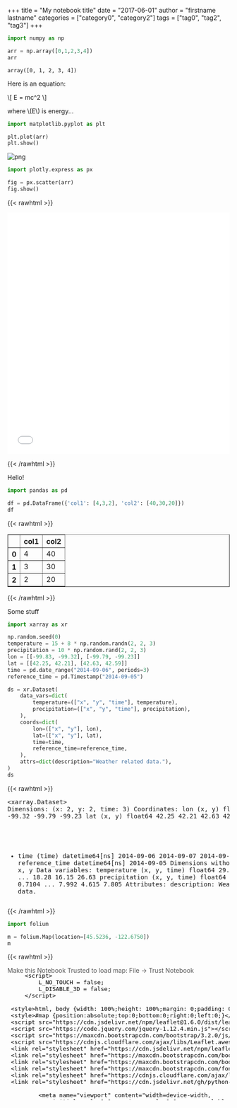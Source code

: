 +++
title = "My notebook title"
date = "2017-06-01"
author = "firstname lastname"
categories = ["category0", "category2"]
tags = ["tag0", "tag2", "tag3"]
+++



```python
import numpy as np

arr = np.array([0,1,2,3,4])
arr
```




    array([0, 1, 2, 3, 4])



Here is an equation:

\\[
E = mc^2
\\]

where \\(E\\) is energy...


```python
import matplotlib.pyplot as plt

plt.plot(arr)
plt.show()
```


    
![png](output_3_0.png)
    



```python
import plotly.express as px

fig = px.scatter(arr)
fig.show()
```


{{< rawhtml >}}
<iframe
    scrolling="no"
    width="100%"
    height="545px"
    src="iframe_figures/figure_3.html"
    frameborder="0"
    allowfullscreen
></iframe>

{{< /rawhtml >}}


Hello!


```python
import pandas as pd

df = pd.DataFrame({'col1': [4,3,2], 'col2': [40,30,20]})
df
```




{{< rawhtml >}}
<div>
<style scoped>
    .dataframe tbody tr th:only-of-type {
        vertical-align: middle;
    }

    .dataframe tbody tr th {
        vertical-align: top;
    }

    .dataframe thead th {
        text-align: right;
    }
</style>
<table border="1" class="dataframe">
  <thead>
    <tr style="text-align: right;">
      <th></th>
      <th>col1</th>
      <th>col2</th>
    </tr>
  </thead>
  <tbody>
    <tr>
      <th>0</th>
      <td>4</td>
      <td>40</td>
    </tr>
    <tr>
      <th>1</th>
      <td>3</td>
      <td>30</td>
    </tr>
    <tr>
      <th>2</th>
      <td>2</td>
      <td>20</td>
    </tr>
  </tbody>
</table>
</div>
{{< /rawhtml >}}



Some stuff


```python
import xarray as xr

np.random.seed(0)
temperature = 15 + 8 * np.random.randn(2, 2, 3)
precipitation = 10 * np.random.rand(2, 2, 3)
lon = [[-99.83, -99.32], [-99.79, -99.23]]
lat = [[42.25, 42.21], [42.63, 42.59]]
time = pd.date_range("2014-09-06", periods=3)
reference_time = pd.Timestamp("2014-09-05")

ds = xr.Dataset(
    data_vars=dict(
        temperature=(["x", "y", "time"], temperature),
        precipitation=(["x", "y", "time"], precipitation),
    ),
    coords=dict(
        lon=(["x", "y"], lon),
        lat=(["x", "y"], lat),
        time=time,
        reference_time=reference_time,
    ),
    attrs=dict(description="Weather related data."),
)
ds
```




{{< rawhtml >}}
<div><svg style="position: absolute; width: 0; height: 0; overflow: hidden">
<defs>
<symbol id="icon-database" viewBox="0 0 32 32">
<path d="M16 0c-8.837 0-16 2.239-16 5v4c0 2.761 7.163 5 16 5s16-2.239 16-5v-4c0-2.761-7.163-5-16-5z"></path>
<path d="M16 17c-8.837 0-16-2.239-16-5v6c0 2.761 7.163 5 16 5s16-2.239 16-5v-6c0 2.761-7.163 5-16 5z"></path>
<path d="M16 26c-8.837 0-16-2.239-16-5v6c0 2.761 7.163 5 16 5s16-2.239 16-5v-6c0 2.761-7.163 5-16 5z"></path>
</symbol>
<symbol id="icon-file-text2" viewBox="0 0 32 32">
<path d="M28.681 7.159c-0.694-0.947-1.662-2.053-2.724-3.116s-2.169-2.030-3.116-2.724c-1.612-1.182-2.393-1.319-2.841-1.319h-15.5c-1.378 0-2.5 1.121-2.5 2.5v27c0 1.378 1.122 2.5 2.5 2.5h23c1.378 0 2.5-1.122 2.5-2.5v-19.5c0-0.448-0.137-1.23-1.319-2.841zM24.543 5.457c0.959 0.959 1.712 1.825 2.268 2.543h-4.811v-4.811c0.718 0.556 1.584 1.309 2.543 2.268zM28 29.5c0 0.271-0.229 0.5-0.5 0.5h-23c-0.271 0-0.5-0.229-0.5-0.5v-27c0-0.271 0.229-0.5 0.5-0.5 0 0 15.499-0 15.5 0v7c0 0.552 0.448 1 1 1h7v19.5z"></path>
<path d="M23 26h-14c-0.552 0-1-0.448-1-1s0.448-1 1-1h14c0.552 0 1 0.448 1 1s-0.448 1-1 1z"></path>
<path d="M23 22h-14c-0.552 0-1-0.448-1-1s0.448-1 1-1h14c0.552 0 1 0.448 1 1s-0.448 1-1 1z"></path>
<path d="M23 18h-14c-0.552 0-1-0.448-1-1s0.448-1 1-1h14c0.552 0 1 0.448 1 1s-0.448 1-1 1z"></path>
</symbol>
</defs>
</svg>
<style>/* CSS stylesheet for displaying xarray objects in jupyterlab.
 *
 */

:root {
  --xr-font-color0: var(--jp-content-font-color0, rgba(0, 0, 0, 1));
  --xr-font-color2: var(--jp-content-font-color2, rgba(0, 0, 0, 0.54));
  --xr-font-color3: var(--jp-content-font-color3, rgba(0, 0, 0, 0.38));
  --xr-border-color: var(--jp-border-color2, #e0e0e0);
  --xr-disabled-color: var(--jp-layout-color3, #bdbdbd);
  --xr-background-color: var(--jp-layout-color0, white);
  --xr-background-color-row-even: var(--jp-layout-color1, white);
  --xr-background-color-row-odd: var(--jp-layout-color2, #eeeeee);
}

html[theme=dark],
body.vscode-dark {
  --xr-font-color0: rgba(255, 255, 255, 1);
  --xr-font-color2: rgba(255, 255, 255, 0.54);
  --xr-font-color3: rgba(255, 255, 255, 0.38);
  --xr-border-color: #1F1F1F;
  --xr-disabled-color: #515151;
  --xr-background-color: #111111;
  --xr-background-color-row-even: #111111;
  --xr-background-color-row-odd: #313131;
}

.xr-wrap {
  display: block !important;
  min-width: 300px;
  max-width: 700px;
}

.xr-text-repr-fallback {
  /* fallback to plain text repr when CSS is not injected (untrusted notebook) */
  display: none;
}

.xr-header {
  padding-top: 6px;
  padding-bottom: 6px;
  margin-bottom: 4px;
  border-bottom: solid 1px var(--xr-border-color);
}

.xr-header > div,
.xr-header > ul {
  display: inline;
  margin-top: 0;
  margin-bottom: 0;
}

.xr-obj-type,
.xr-array-name {
  margin-left: 2px;
  margin-right: 10px;
}

.xr-obj-type {
  color: var(--xr-font-color2);
}

.xr-sections {
  padding-left: 0 !important;
  display: grid;
  grid-template-columns: 150px auto auto 1fr 20px 20px;
}

.xr-section-item {
  display: contents;
}

.xr-section-item input {
  display: none;
}

.xr-section-item input + label {
  color: var(--xr-disabled-color);
}

.xr-section-item input:enabled + label {
  cursor: pointer;
  color: var(--xr-font-color2);
}

.xr-section-item input:enabled + label:hover {
  color: var(--xr-font-color0);
}

.xr-section-summary {
  grid-column: 1;
  color: var(--xr-font-color2);
  font-weight: 500;
}

.xr-section-summary > span {
  display: inline-block;
  padding-left: 0.5em;
}

.xr-section-summary-in:disabled + label {
  color: var(--xr-font-color2);
}

.xr-section-summary-in + label:before {
  display: inline-block;
  content: '►';
  font-size: 11px;
  width: 15px;
  text-align: center;
}

.xr-section-summary-in:disabled + label:before {
  color: var(--xr-disabled-color);
}

.xr-section-summary-in:checked + label:before {
  content: '▼';
}

.xr-section-summary-in:checked + label > span {
  display: none;
}

.xr-section-summary,
.xr-section-inline-details {
  padding-top: 4px;
  padding-bottom: 4px;
}

.xr-section-inline-details {
  grid-column: 2 / -1;
}

.xr-section-details {
  display: none;
  grid-column: 1 / -1;
  margin-bottom: 5px;
}

.xr-section-summary-in:checked ~ .xr-section-details {
  display: contents;
}

.xr-array-wrap {
  grid-column: 1 / -1;
  display: grid;
  grid-template-columns: 20px auto;
}

.xr-array-wrap > label {
  grid-column: 1;
  vertical-align: top;
}

.xr-preview {
  color: var(--xr-font-color3);
}

.xr-array-preview,
.xr-array-data {
  padding: 0 5px !important;
  grid-column: 2;
}

.xr-array-data,
.xr-array-in:checked ~ .xr-array-preview {
  display: none;
}

.xr-array-in:checked ~ .xr-array-data,
.xr-array-preview {
  display: inline-block;
}

.xr-dim-list {
  display: inline-block !important;
  list-style: none;
  padding: 0 !important;
  margin: 0;
}

.xr-dim-list li {
  display: inline-block;
  padding: 0;
  margin: 0;
}

.xr-dim-list:before {
  content: '(';
}

.xr-dim-list:after {
  content: ')';
}

.xr-dim-list li:not(:last-child):after {
  content: ',';
  padding-right: 5px;
}

.xr-has-index {
  font-weight: bold;
}

.xr-var-list,
.xr-var-item {
  display: contents;
}

.xr-var-item > div,
.xr-var-item label,
.xr-var-item > .xr-var-name span {
  background-color: var(--xr-background-color-row-even);
  margin-bottom: 0;
}

.xr-var-item > .xr-var-name:hover span {
  padding-right: 5px;
}

.xr-var-list > li:nth-child(odd) > div,
.xr-var-list > li:nth-child(odd) > label,
.xr-var-list > li:nth-child(odd) > .xr-var-name span {
  background-color: var(--xr-background-color-row-odd);
}

.xr-var-name {
  grid-column: 1;
}

.xr-var-dims {
  grid-column: 2;
}

.xr-var-dtype {
  grid-column: 3;
  text-align: right;
  color: var(--xr-font-color2);
}

.xr-var-preview {
  grid-column: 4;
}

.xr-var-name,
.xr-var-dims,
.xr-var-dtype,
.xr-preview,
.xr-attrs dt {
  white-space: nowrap;
  overflow: hidden;
  text-overflow: ellipsis;
  padding-right: 10px;
}

.xr-var-name:hover,
.xr-var-dims:hover,
.xr-var-dtype:hover,
.xr-attrs dt:hover {
  overflow: visible;
  width: auto;
  z-index: 1;
}

.xr-var-attrs,
.xr-var-data {
  display: none;
  background-color: var(--xr-background-color) !important;
  padding-bottom: 5px !important;
}

.xr-var-attrs-in:checked ~ .xr-var-attrs,
.xr-var-data-in:checked ~ .xr-var-data {
  display: block;
}

.xr-var-data > table {
  float: right;
}

.xr-var-name span,
.xr-var-data,
.xr-attrs {
  padding-left: 25px !important;
}

.xr-attrs,
.xr-var-attrs,
.xr-var-data {
  grid-column: 1 / -1;
}

dl.xr-attrs {
  padding: 0;
  margin: 0;
  display: grid;
  grid-template-columns: 125px auto;
}

.xr-attrs dt,
.xr-attrs dd {
  padding: 0;
  margin: 0;
  float: left;
  padding-right: 10px;
  width: auto;
}

.xr-attrs dt {
  font-weight: normal;
  grid-column: 1;
}

.xr-attrs dt:hover span {
  display: inline-block;
  background: var(--xr-background-color);
  padding-right: 10px;
}

.xr-attrs dd {
  grid-column: 2;
  white-space: pre-wrap;
  word-break: break-all;
}

.xr-icon-database,
.xr-icon-file-text2 {
  display: inline-block;
  vertical-align: middle;
  width: 1em;
  height: 1.5em !important;
  stroke-width: 0;
  stroke: currentColor;
  fill: currentColor;
}
</style><pre class='xr-text-repr-fallback'>&lt;xarray.Dataset&gt;
Dimensions:         (x: 2, y: 2, time: 3)
Coordinates:
    lon             (x, y) float64 -99.83 -99.32 -99.79 -99.23
    lat             (x, y) float64 42.25 42.21 42.63 42.59
  * time            (time) datetime64[ns] 2014-09-06 2014-09-07 2014-09-08
    reference_time  datetime64[ns] 2014-09-05
Dimensions without coordinates: x, y
Data variables:
    temperature     (x, y, time) float64 29.11 18.2 22.83 ... 18.28 16.15 26.63
    precipitation   (x, y, time) float64 5.68 9.256 0.7104 ... 7.992 4.615 7.805
Attributes:
    description:  Weather related data.</pre><div class='xr-wrap' style='display:none'><div class='xr-header'><div class='xr-obj-type'>xarray.Dataset</div></div><ul class='xr-sections'><li class='xr-section-item'><input id='section-a6845c76-2849-4612-a5c9-062d8fda5ddd' class='xr-section-summary-in' type='checkbox' disabled ><label for='section-a6845c76-2849-4612-a5c9-062d8fda5ddd' class='xr-section-summary'  title='Expand/collapse section'>Dimensions:</label><div class='xr-section-inline-details'><ul class='xr-dim-list'><li><span>x</span>: 2</li><li><span>y</span>: 2</li><li><span class='xr-has-index'>time</span>: 3</li></ul></div><div class='xr-section-details'></div></li><li class='xr-section-item'><input id='section-d928d419-f221-459b-8bf5-645c8abc38f6' class='xr-section-summary-in' type='checkbox'  checked><label for='section-d928d419-f221-459b-8bf5-645c8abc38f6' class='xr-section-summary' >Coordinates: <span>(4)</span></label><div class='xr-section-inline-details'></div><div class='xr-section-details'><ul class='xr-var-list'><li class='xr-var-item'><div class='xr-var-name'><span>lon</span></div><div class='xr-var-dims'>(x, y)</div><div class='xr-var-dtype'>float64</div><div class='xr-var-preview xr-preview'>-99.83 -99.32 -99.79 -99.23</div><input id='attrs-f7168f2d-3bcb-44ab-963e-600ebfd6fbc9' class='xr-var-attrs-in' type='checkbox' disabled><label for='attrs-f7168f2d-3bcb-44ab-963e-600ebfd6fbc9' title='Show/Hide attributes'><svg class='icon xr-icon-file-text2'><use xlink:href='#icon-file-text2'></use></svg></label><input id='data-286ce844-5f09-45b6-9611-c3e75188b18e' class='xr-var-data-in' type='checkbox'><label for='data-286ce844-5f09-45b6-9611-c3e75188b18e' title='Show/Hide data repr'><svg class='icon xr-icon-database'><use xlink:href='#icon-database'></use></svg></label><div class='xr-var-attrs'><dl class='xr-attrs'></dl></div><div class='xr-var-data'><pre>array([[-99.83, -99.32],
       [-99.79, -99.23]])</pre></div></li><li class='xr-var-item'><div class='xr-var-name'><span>lat</span></div><div class='xr-var-dims'>(x, y)</div><div class='xr-var-dtype'>float64</div><div class='xr-var-preview xr-preview'>42.25 42.21 42.63 42.59</div><input id='attrs-bfbe1db5-a0e4-4555-8fde-60741eca6b58' class='xr-var-attrs-in' type='checkbox' disabled><label for='attrs-bfbe1db5-a0e4-4555-8fde-60741eca6b58' title='Show/Hide attributes'><svg class='icon xr-icon-file-text2'><use xlink:href='#icon-file-text2'></use></svg></label><input id='data-8ab0a086-1cd3-483f-a5bc-04aac03d747d' class='xr-var-data-in' type='checkbox'><label for='data-8ab0a086-1cd3-483f-a5bc-04aac03d747d' title='Show/Hide data repr'><svg class='icon xr-icon-database'><use xlink:href='#icon-database'></use></svg></label><div class='xr-var-attrs'><dl class='xr-attrs'></dl></div><div class='xr-var-data'><pre>array([[42.25, 42.21],
       [42.63, 42.59]])</pre></div></li><li class='xr-var-item'><div class='xr-var-name'><span class='xr-has-index'>time</span></div><div class='xr-var-dims'>(time)</div><div class='xr-var-dtype'>datetime64[ns]</div><div class='xr-var-preview xr-preview'>2014-09-06 2014-09-07 2014-09-08</div><input id='attrs-0839a0bd-c261-4145-a469-5a6c8a005f49' class='xr-var-attrs-in' type='checkbox' disabled><label for='attrs-0839a0bd-c261-4145-a469-5a6c8a005f49' title='Show/Hide attributes'><svg class='icon xr-icon-file-text2'><use xlink:href='#icon-file-text2'></use></svg></label><input id='data-9055cbff-a722-47f3-a7e2-ce2ebcc6c857' class='xr-var-data-in' type='checkbox'><label for='data-9055cbff-a722-47f3-a7e2-ce2ebcc6c857' title='Show/Hide data repr'><svg class='icon xr-icon-database'><use xlink:href='#icon-database'></use></svg></label><div class='xr-var-attrs'><dl class='xr-attrs'></dl></div><div class='xr-var-data'><pre>array([&#x27;2014-09-06T00:00:00.000000000&#x27;, &#x27;2014-09-07T00:00:00.000000000&#x27;,
       &#x27;2014-09-08T00:00:00.000000000&#x27;], dtype=&#x27;datetime64[ns]&#x27;)</pre></div></li><li class='xr-var-item'><div class='xr-var-name'><span>reference_time</span></div><div class='xr-var-dims'>()</div><div class='xr-var-dtype'>datetime64[ns]</div><div class='xr-var-preview xr-preview'>2014-09-05</div><input id='attrs-0ec80206-b7ec-4867-b9a0-89ffdbbab856' class='xr-var-attrs-in' type='checkbox' disabled><label for='attrs-0ec80206-b7ec-4867-b9a0-89ffdbbab856' title='Show/Hide attributes'><svg class='icon xr-icon-file-text2'><use xlink:href='#icon-file-text2'></use></svg></label><input id='data-3e61ec5e-3bb5-4799-8333-945c3d7bf77a' class='xr-var-data-in' type='checkbox'><label for='data-3e61ec5e-3bb5-4799-8333-945c3d7bf77a' title='Show/Hide data repr'><svg class='icon xr-icon-database'><use xlink:href='#icon-database'></use></svg></label><div class='xr-var-attrs'><dl class='xr-attrs'></dl></div><div class='xr-var-data'><pre>array(&#x27;2014-09-05T00:00:00.000000000&#x27;, dtype=&#x27;datetime64[ns]&#x27;)</pre></div></li></ul></div></li><li class='xr-section-item'><input id='section-0a7466bc-c488-4a7b-bbe0-a6d82ea93288' class='xr-section-summary-in' type='checkbox'  checked><label for='section-0a7466bc-c488-4a7b-bbe0-a6d82ea93288' class='xr-section-summary' >Data variables: <span>(2)</span></label><div class='xr-section-inline-details'></div><div class='xr-section-details'><ul class='xr-var-list'><li class='xr-var-item'><div class='xr-var-name'><span>temperature</span></div><div class='xr-var-dims'>(x, y, time)</div><div class='xr-var-dtype'>float64</div><div class='xr-var-preview xr-preview'>29.11 18.2 22.83 ... 16.15 26.63</div><input id='attrs-37db296f-e3cf-454e-b980-4e6ecff3de7d' class='xr-var-attrs-in' type='checkbox' disabled><label for='attrs-37db296f-e3cf-454e-b980-4e6ecff3de7d' title='Show/Hide attributes'><svg class='icon xr-icon-file-text2'><use xlink:href='#icon-file-text2'></use></svg></label><input id='data-c733ed29-5cf1-42e2-84d1-e88064317947' class='xr-var-data-in' type='checkbox'><label for='data-c733ed29-5cf1-42e2-84d1-e88064317947' title='Show/Hide data repr'><svg class='icon xr-icon-database'><use xlink:href='#icon-database'></use></svg></label><div class='xr-var-attrs'><dl class='xr-attrs'></dl></div><div class='xr-var-data'><pre>array([[[29.11241877, 18.20125767, 22.82990387],
        [32.92714559, 29.94046392,  7.18177696]],

       [[22.60070734, 13.78914233, 14.17424919],
        [18.28478802, 16.15234857, 26.63418806]]])</pre></div></li><li class='xr-var-item'><div class='xr-var-name'><span>precipitation</span></div><div class='xr-var-dims'>(x, y, time)</div><div class='xr-var-dtype'>float64</div><div class='xr-var-preview xr-preview'>5.68 9.256 0.7104 ... 4.615 7.805</div><input id='attrs-fb1ca501-3b4d-4c85-a66d-d13bddcffac7' class='xr-var-attrs-in' type='checkbox' disabled><label for='attrs-fb1ca501-3b4d-4c85-a66d-d13bddcffac7' title='Show/Hide attributes'><svg class='icon xr-icon-file-text2'><use xlink:href='#icon-file-text2'></use></svg></label><input id='data-1ef96c37-f80a-4be6-a1f4-f661636afc80' class='xr-var-data-in' type='checkbox'><label for='data-1ef96c37-f80a-4be6-a1f4-f661636afc80' title='Show/Hide data repr'><svg class='icon xr-icon-database'><use xlink:href='#icon-database'></use></svg></label><div class='xr-var-attrs'><dl class='xr-attrs'></dl></div><div class='xr-var-data'><pre>array([[[5.68044561, 9.25596638, 0.71036058],
        [0.871293  , 0.20218397, 8.32619846]],

       [[7.78156751, 8.70012148, 9.78618342],
        [7.99158564, 4.61479362, 7.80529176]]])</pre></div></li></ul></div></li><li class='xr-section-item'><input id='section-a7ed3d13-7602-4c54-99bc-d498963ec0c0' class='xr-section-summary-in' type='checkbox'  checked><label for='section-a7ed3d13-7602-4c54-99bc-d498963ec0c0' class='xr-section-summary' >Attributes: <span>(1)</span></label><div class='xr-section-inline-details'></div><div class='xr-section-details'><dl class='xr-attrs'><dt><span>description :</span></dt><dd>Weather related data.</dd></dl></div></li></ul></div></div>
{{< /rawhtml >}}




```python
import folium

m = folium.Map(location=[45.5236, -122.6750])
m
```




{{< rawhtml >}}
<div style="width:100%;"><div style="position:relative;width:100%;height:0;padding-bottom:60%;"><span style="color:#565656">Make this Notebook Trusted to load map: File -> Trust Notebook</span><iframe srcdoc="&lt;!DOCTYPE html&gt;
&lt;head&gt;    
    &lt;meta http-equiv=&quot;content-type&quot; content=&quot;text/html; charset=UTF-8&quot; /&gt;

        &lt;script&gt;
            L_NO_TOUCH = false;
            L_DISABLE_3D = false;
        &lt;/script&gt;

    &lt;style&gt;html, body {width: 100%;height: 100%;margin: 0;padding: 0;}&lt;/style&gt;
    &lt;style&gt;#map {position:absolute;top:0;bottom:0;right:0;left:0;}&lt;/style&gt;
    &lt;script src=&quot;https://cdn.jsdelivr.net/npm/leaflet@1.6.0/dist/leaflet.js&quot;&gt;&lt;/script&gt;
    &lt;script src=&quot;https://code.jquery.com/jquery-1.12.4.min.js&quot;&gt;&lt;/script&gt;
    &lt;script src=&quot;https://maxcdn.bootstrapcdn.com/bootstrap/3.2.0/js/bootstrap.min.js&quot;&gt;&lt;/script&gt;
    &lt;script src=&quot;https://cdnjs.cloudflare.com/ajax/libs/Leaflet.awesome-markers/2.0.2/leaflet.awesome-markers.js&quot;&gt;&lt;/script&gt;
    &lt;link rel=&quot;stylesheet&quot; href=&quot;https://cdn.jsdelivr.net/npm/leaflet@1.6.0/dist/leaflet.css&quot;/&gt;
    &lt;link rel=&quot;stylesheet&quot; href=&quot;https://maxcdn.bootstrapcdn.com/bootstrap/3.2.0/css/bootstrap.min.css&quot;/&gt;
    &lt;link rel=&quot;stylesheet&quot; href=&quot;https://maxcdn.bootstrapcdn.com/bootstrap/3.2.0/css/bootstrap-theme.min.css&quot;/&gt;
    &lt;link rel=&quot;stylesheet&quot; href=&quot;https://maxcdn.bootstrapcdn.com/font-awesome/4.6.3/css/font-awesome.min.css&quot;/&gt;
    &lt;link rel=&quot;stylesheet&quot; href=&quot;https://cdnjs.cloudflare.com/ajax/libs/Leaflet.awesome-markers/2.0.2/leaflet.awesome-markers.css&quot;/&gt;
    &lt;link rel=&quot;stylesheet&quot; href=&quot;https://cdn.jsdelivr.net/gh/python-visualization/folium/folium/templates/leaflet.awesome.rotate.min.css&quot;/&gt;

            &lt;meta name=&quot;viewport&quot; content=&quot;width=device-width,
                initial-scale=1.0, maximum-scale=1.0, user-scalable=no&quot; /&gt;
            &lt;style&gt;
                #map_a235fe69daa798970429f0402b779a3e {
                    position: relative;
                    width: 100.0%;
                    height: 100.0%;
                    left: 0.0%;
                    top: 0.0%;
                }
            &lt;/style&gt;

&lt;/head&gt;
&lt;body&gt;    

            &lt;div class=&quot;folium-map&quot; id=&quot;map_a235fe69daa798970429f0402b779a3e&quot; &gt;&lt;/div&gt;

&lt;/body&gt;
&lt;script&gt;    

            var map_a235fe69daa798970429f0402b779a3e = L.map(
                &quot;map_a235fe69daa798970429f0402b779a3e&quot;,
                {
                    center: [45.5236, -122.675],
                    crs: L.CRS.EPSG3857,
                    zoom: 10,
                    zoomControl: true,
                    preferCanvas: false,
                }
            );





            var tile_layer_4509ac1a0d470c78b47c3bc4ca8335c8 = L.tileLayer(
                &quot;https://{s}.tile.openstreetmap.org/{z}/{x}/{y}.png&quot;,
                {&quot;attribution&quot;: &quot;Data by \u0026copy; \u003ca href=\&quot;http://openstreetmap.org\&quot;\u003eOpenStreetMap\u003c/a\u003e, under \u003ca href=\&quot;http://www.openstreetmap.org/copyright\&quot;\u003eODbL\u003c/a\u003e.&quot;, &quot;detectRetina&quot;: false, &quot;maxNativeZoom&quot;: 18, &quot;maxZoom&quot;: 18, &quot;minZoom&quot;: 0, &quot;noWrap&quot;: false, &quot;opacity&quot;: 1, &quot;subdomains&quot;: &quot;abc&quot;, &quot;tms&quot;: false}
            ).addTo(map_a235fe69daa798970429f0402b779a3e);

&lt;/script&gt;" style="position:absolute;width:100%;height:100%;left:0;top:0;border:none !important;" allowfullscreen webkitallowfullscreen mozallowfullscreen></iframe></div></div>
{{< /rawhtml >}}


